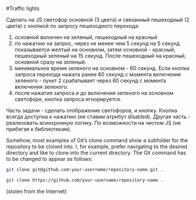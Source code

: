 #Traffic lights

Сделать на JS светофор основной (3 цвета) и связанный пешеходный (2 цвета) с кнопкой по запросу пешеходного перехода:
1) основной включен на зеленый, пешеходный на красный
2) по нажатию на запрос, через не менее чем 5 секунд на 5 секунд показывается желтый на основном, затем основной - красный, пешеходный зеленый на 15 секунд. После пешеходный на красный, основной сразу на зеленый.
3) минимальное время зеленого на основном - 60 секунд. Если кнопка запроса перехода нажата ранее 60 секунд с момента включения зеленого - пункт 2 срабатывает через 60 секунд с момента включения зеленого.
4) после нажатия запроса и до включения зеленого на основном светофоре, кнопка запроса игнорируется.

Часть задачи - сделать отображение светофоров, и кнопку. Кнопка всегда доступна к нажатию (не ставим атрибут disabled). Другая часть - реализовать асинхронную логику. По возможности на чистом JS (не прибегая к библиотекам).




Somehow, most examples of Git’s clone command show a subfolder for the repository to be cloned into. I, for example, prefer navigating to the desired directory and like to clone into the current directory. The Git command has to be changed to appear as follows:
```bash	
git clone git@github.com:your-username/repository-name.git .

git clone https://github.com/your-username/repository-name .
```

(stolen from the Internet)